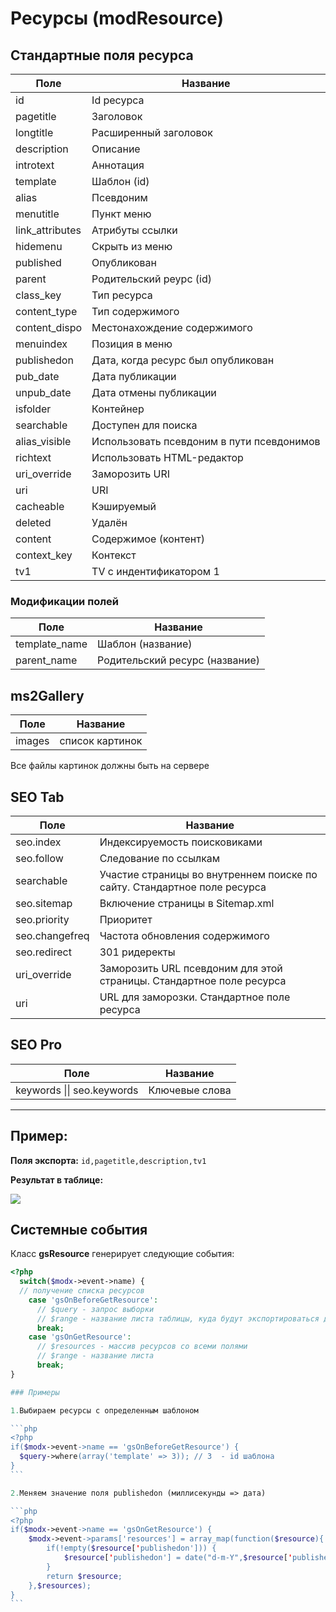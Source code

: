 # Ресурсы (modResource)

## Cтандартные поля ресурса

| Поле            | Название                                  |
| --------------- | ----------------------------------------- |
| id              | Id ресурса                                |
| pagetitle       | Заголовок                                 |
| longtitle       | Расширенный заголовок                     |
| description     | Описание                                  |
| introtext       | Аннотация                                 |
| template        | Шаблон (id)                               |
| alias           | Псевдоним                                 |
| menutitle       | Пункт меню                                |
| link_attributes | Атрибуты ссылки                           |
| hidemenu        | Скрыть из меню                            |
| published       | Опубликован                               |
| parent          | Родительский реурс (id)                   |
| class_key       | Тип ресурса                               |
| content_type    | Тип содержимого                           |
| content_dispo   | Местонахождение содержимого               |
| menuindex       | Позиция в меню                            |
| publishedon     | Дата, когда ресурс был опубликован        |
| pub_date        | Дата публикации                           |
| unpub_date      | Дата отмены публикации                    |
| isfolder        | Контейнер                                 |
| searchable      | Доступен для поиска                       |
| alias_visible   | Использовать псевдоним в пути псевдонимов |
| richtext        | Использовать HTML-редактор                |
| uri_override    | Заморозить URI                            |
| uri             | URI                                       |
| cacheable       | Кэшируемый                                |
| deleted         | Удалён                                    |
| content         | Содержимое (контент)                      |
| context_key     | Контекст                                  |
| tv1             | TV c индентификатором 1                   |

### Модификации полей

| Поле          | Название                       |
| ------------- | ------------------------------ |
| template_name | Шаблон (название)              |
| parent_name   | Родительский ресурс (название) |

## ms2Gallery

| Поле   | Название        |
| ------ | --------------- |
| images | список картинок |

Все файлы картинок должны быть на сервере

## SEO Tab

| Поле           | Название                                                                 |
| -------------- | ------------------------------------------------------------------------ |
| seo.index      | Индексируемость поисковиками                                             |
| seo.follow     | Следование по ссылкам                                                    |
| searchable     | Участие страницы во внутреннем поиске по сайту. Стандартное поле ресурса |
| seo.sitemap    | Включение страницы в Sitemap.xml                                         |
| seo.priority   | Приоритет                                                                |
| seo.changefreq | Частота обновления содержимого                                           |
| seo.redirect   | 301 ридеректы                                                            |
| uri_override   | Заморозить URL псевдоним для этой страницы. Стандартное поле ресурса     |
| uri            | URL для заморозки. Стандартное поле ресурса                              |

## SEO Pro

| Поле                       | Название       |
| -------------------------- | -------------- |
| keywords \|\| seo.keywords | Ключевые слова |

---

## Пример:

**Поля экспорта:** `id,pagetitle,description,tv1`

**Результат в таблице:**

![](https://file.modx.pro/files/b/c/9/bc9a67ebe6f717d0b0a6b8f90032ca19.jpg)

## Системные события

Класс **gsResource** генерирует следующие события:

````php
<?php
  switch($modx->event->name) {
  // получение списка ресурсов
    case 'gsOnBeforeGetResource':
      // $query - запрос выборки
      // $range - название листа таблицы, куда будут экспортироваться данные
      break;
    case 'gsOnGetResource':
      // $resources - массив ресурсов со всеми полями
      // $range - название листа
      break;
}

### Примеры

1.Выбираем ресурсы с определенным шаблоном

```php
<?php
if($modx->event->name == 'gsOnBeforeGetResource') {
  $query->where(array('template' => 3)); // 3  - id шаблона
}
```

2.Меняем значение поля publishedon (миллисекунды => дата)

```php
<?php
if($modx->event->name == 'gsOnGetResource') {
    $modx->event->params['resources'] = array_map(function($resource){
        if(!empty($resource['publishedon'])) {
            $resource['publishedon'] = date("d-m-Y",$resource['publishedon']);
        }
        return $resource;
    },$resources);
}
```
````
